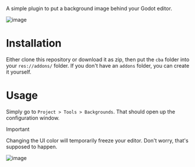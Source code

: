 A simple plugin to put a background image behind your Godot editor.

![image](https://github.com/peachey2k2/cheys-background-addon/assets/100072467/5df4c36d-54eb-4f74-b5ea-a074ff3d9e22)

# Installation
Either clone this repository or download it as zip, then put the `cba` folder into your `res://addons/` folder. If you don't have an `addons` folder, you can create it yourself.

# Usage
Simply go to `Project > Tools > Backgrounds`. That should open up the configuration window.

> [!IMPORTANT]
> Changing the UI color will temporarily freeze your editor. Don't worry, that's supposed to happen.

![image](https://github.com/peachey2k2/cheys-background-addon/assets/100072467/c6d28ac6-733e-4112-8511-ceb0f2cc5c5a)

